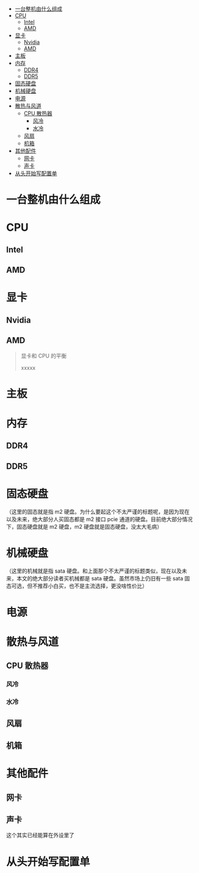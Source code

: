 - [一台整机由什么组成](#一台整机由什么组成)
- [CPU](#cpu)
  - [Intel](#intel)
  - [AMD](#amd)
- [显卡](#显卡)
  - [Nvidia](#nvidia)
  - [AMD](#amd-1)
- [主板](#主板)
- [内存](#内存)
  - [DDR4](#ddr4)
  - [DDR5](#ddr5)
- [固态硬盘](#固态硬盘)
- [机械硬盘](#机械硬盘)
- [电源](#电源)
- [散热与风道](#散热与风道)
  - [CPU 散热器](#cpu-散热器)
    - [风冷](#风冷)
    - [水冷](#水冷)
  - [风扇](#风扇)
  - [机箱](#机箱)
- [其他配件](#其他配件)
  - [网卡](#网卡)
  - [声卡](#声卡)
- [从头开始写配置单](#从头开始写配置单)

# 一台整机由什么组成

# CPU

## Intel

## AMD

# 显卡

## Nvidia

## AMD

> 显卡和 CPU 的平衡
>
> xxxxx

# 主板

# 内存

## DDR4

## DDR5

# 固态硬盘

（这里的固态就是指 m2 硬盘。为什么要起这个不太严谨的标题呢，是因为现在以及未来，绝大部分人买固态都是 m2 接口 pcie 通道的硬盘。目前绝大部分情况下，固态硬盘就是 m2 硬盘，m2 硬盘就是固态硬盘，没太大毛病）

# 机械硬盘

（这里的机械就是指 sata 硬盘。和上面那个不太严谨的标题类似，现在以及未来，本文的绝大部分读者买机械都是 sata 硬盘。虽然市场上仍旧有一些 sata 固态可选，但不推荐小白买，也不是主流选择，更没啥性价比）

# 电源

# 散热与风道

## CPU 散热器

### 风冷

### 水冷

## 风扇

## 机箱

# 其他配件

## 网卡

## 声卡

这个其实已经能算在外设里了

# 从头开始写配置单
